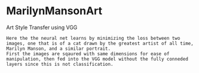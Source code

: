 # MarilynMansonArt
Art Style Transfer using VGG

    Here the the neural net learns by minimizing the loss between two images, one that is of a cat drawn by the greatest artist of all time, Marilyn Manson, and a similar portrait.  
    First the images are sqaured with same dimensions for ease of manipulation, then fed into the VGG model without the fully conneded layers since this is not classification.  
    
    
